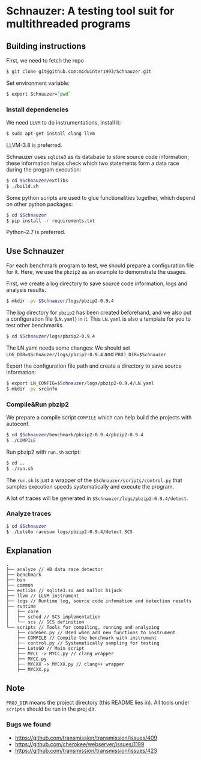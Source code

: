 Schnauzer: A testing tool suit for multithreaded programs
=========================================================

Building instructions
------------------

First, we need to fetch the repo
```bash
$ git clone git@github.com:midwinter1993/Schnauzer.git
```

Set environment variable:
```bash
$ export Schnauzer=`pwd`
```

### Install dependencies

We need `LLVM` to do instrumentations, install it:
```bash
$ sudo apt-get install clang llvm
```
LLVM-3.8 is preferred.

Schnauzer uses `sqlite3` as its database to store source code information;
these information helps check which two statements form a data race during the program execution:
```bash
$ cd $Schnauzer/extlibs
$ ./build.sh
```

Some python scripts are used to glue functionalities together, which depend on other python packages:
```bash
$ cd $Schnauzer
$ pip install -r requirements.txt
```
Python-2.7 is preferred.

Use Schnauzer
-------------

For each benchmark program to test, we should prepare a configuration file for it.
Here, we use the `pbzip2` as an example to demonstrate the usages.

First, we create a log directory to save source code information, logs and analysis results.
```bash
$ mkdir -pv $Schnauzer/logs/pbzip2-0.9.4
```

The log directory for `pbzip2` has been created beforehand, and we also put a configuration file (`LN.yaml`) in it.
This `LN.yaml` is also a template for you to test other benchmarks.
```bash
$ cd $Schnauzer/logs/pbzip2-0.9.4
```

The LN.yaml needs some changes:
We should set `LOG_DIR=$Schnauzer/logs/pbzip2-0.9.4` and `PROJ_DIR=$Schnauzer`

Export the configuration file path and create a directory to save source information:
```bash
$ export LN_CONFIG=$Schnauzer/logs/pbzip2-0.9.4/LN.yaml
$ mkdir -pv srcinfo
```

### Compile&Run pbzip2

We prepare a compile script `COMPILE` which can help build the projects with autoconf.
```bash
$ cd $Schnauzer/benchmark/pbzip2-0.9.4/pbzip2-0.9.4
$ ./COMPILE
```

Run pbzip2 with `run.sh` script:
```bash
$ cd ..
$ ./run.sh
```

The `run.sh` is just a wrapper of the `$Schnauzer/scripts/control.py` that samples
execution speeds systematically and execute the program.

A lot of traces will be generated in `$Schnauzer/logs/pbzip2-0.9.4/detect`.

### Analyze traces

```bash
$ cd $Schnauzer
$ ./LetsGo racesum logs/pbzip2-0.9.4/detect SCS
```

Explanation
-----------
```
.
├── analyze // HB data race detector
├── benchmark
├── bin
├── common
├── extlibs // sqlite3.so and malloc hijack
├── llvm // LLVM instrument
├── logs // Runtime log, source code infomation and detection results
├── runtime
│   ├── core
│   ├── sched // SCS implementation
│   └── scs // SCS definition
└── scripts // Tools for compiling, running and analyzing
    ├── codeGen.py // Used when add new functions to instrument
    ├── COMPILE // Compile the benchmark with instrument
    ├── control.py // Systematically sampling for testing
    ├── LetsGO // Main script
    ├── MYCC -> MYCC.py // clang wrapper
    ├── MYCC.py
    ├── MYCXX -> MYCXX.py // clang++ wrapper
    ├── MYCXX.py
```

Note
----
`PROJ_DIR` means the project directory (this README lies in).
All tools under `scripts` should be run in the proj dir.

### Bugs we found
* https://github.com/transmission/transmission/issues/409
* https://github.com/cherokee/webserver/issues/1199
* https://github.com/transmission/transmission/issues/423

